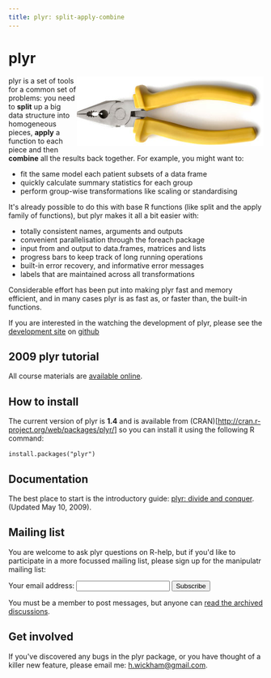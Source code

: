 ```yaml
---
title: plyr: split-apply-combine
---
```


# plyr

<img src="pliers.jpg" width="369" height="137" align="right" />

plyr is a set of tools for a common set of problems: you need to __split__ up a big data structure into homogeneous pieces, __apply__ a function to each piece and then __combine__ all the results back together. For example, you might want to:

* fit the same model each patient subsets of a data frame
* quickly calculate summary statistics for each group
* perform group-wise transformations like scaling or standardising

It's already possible to do this with base R functions (like split and the apply family of functions), but plyr makes it all a bit easier with:

* totally consistent names, arguments and outputs
* convenient parallelisation through the foreach package
* input from and output to data.frames, matrices and lists
* progress bars to keep track of long running operations
* built-in error recovery, and informative error messages
* labels that are maintained across all transformations

Considerable effort has been put into making plyr fast and memory efficient, and in many cases plyr is as fast as, or faster than, the built-in functions.

If you are interested in the watching the development of plyr, please see the [development site](http://github.com/hadley/plyr) on [github](http://github.com)

## 2009 plyr tutorial

All course materials are [available online](09-user/).

## How to install

The current version of plyr is __1.4__ and is available from (CRAN)[http://cran.r-project.org/web/packages/plyr/] so you can install it using the following R command:

    install.packages("plyr")

## Documentation

The best place to start is the introductory guide: [plyr: divide and conquer](plyr-intro-090510.pdf).  (Updated May 10, 2009).

## Mailing list

You are welcome to ask plyr questions on R-help, but if you'd like to participate in a more focussed mailing list, please sign up for the manipulatr mailing list:

<form action="http://groups.google.com/group/manipulatr/boxsubscribe">
  Your email address: <input type="text" name="email"> <input type="submit" value="Subscribe">
</form>

You must be a member to post messages, but anyone can [read the archived discussions](http://groups.google.com/group/manipulatr).

## Get involved

If you've discovered any bugs in the plyr package, or you have thought of a killer new feature, please email me: [h.wickham@gmail.com](mailto:h.wickham@gmail.com).
